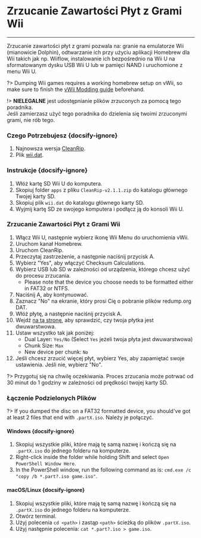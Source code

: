 # Zrzucanie Zawartości Płyt z Grami Wii
---
Zrzucanie zawartości płyt z grami pozwala na: granie na emulatorze Wii (mianowicie Dolphin), odtwarzanie ich przy użyciu aplikacji Homebrew dla Wii takich jak np. Wiiflow, instalowanie ich bezpośrednio na Wii U na sformatowanym dysku USB Wii U lub w pamięci NAND i uruchomione z menu Wii U.

?> Dumping Wii games requires a working homebrew setup on vWii, so make sure to finish the [vWii Modding guide](vwii/sd-preparation) beforehand.

!> **NIELEGALNE** jest udostępnianie plików zrzuconych za pomocą tego poradnika.  
Jeśli zamierzasz użyć tego poradnika do dzielenia się twoimi zrzuconymi grami, nie rób tego.

### Czego Potrzebujesz {docsify-ignore}

1. Najnowsza wersja [CleanRip](https://github.com/emukidid/cleanrip/releases/download/2.1.1/CleanRip-v2.1.1.zip).
1. Plik [wii.dat](https://github.com/emukidid/cleanrip/releases/download/2.1.1/wii.dat).

### Instrukcje {docsify-ignore}

1. Włóż kartę SD Wii U do komputera.
1. Skopiuj folder `apps` z pliku `CleanRip-v2.1.1.zip` do katalogu głównego Twojej karty SD.
1. Skopiuj plik `wii.dat` do katalogu głównego karty SD.
1. Wyjmij kartę SD ze swojego komputera i podłącz ją do konsoli Wii U.

### Zrzucanie Zawartości Płyt z Grami Wii

1. Włącz Wii U, następnie wybierz ikonę Wii Menu do uruchomienia vWii.
1. Uruchom kanał Homebrew.
1. Uruchom CleanRip.
1. Przeczytaj zastrzeżenie, a następnie naciśnij przycisk A.
1. Wybierz "Yes", aby włączyć Checksum Calculations.
1. Wybierz USB lub SD w zależności od urządzenia, którego chcesz użyć do procesu zrzucania.
    - Please note that the device you choose needs to be formatted either in FAT32 or NTFS.
1. Naciśnij A, aby kontynuować.
1. Zaznacz "No" na ekranie, który prosi Cię o pobranie plików redump.org DAT.
1. Włóż płytę, a następnie naciśnij przycisk A.
1. Wejdź [na tą stronę](https://wiki.dolphin-emu.org/index.php?title=Category:Dual_Layer_Disc_games), aby sprawdzić, czy twoja płytka jest dwuwarstwowa.
1. Ustaw wszystko tak jak poniżej:
    - Dual Layer: `Yes/No` (Select `Yes` jeżeli twoja płyta jest dwuwarstwowa)
    - Chunk Size: `Max`
    - New device per chunk: `No`
1. Jeśli chcesz zrzucić więcej płyt, wybierz Yes, aby zapamiętać swoje ustawienia. Jeśli nie, wybierz "No".

?> Przygotuj się na chwilę oczekiwania. Proces zrzucania może potrwać od 30 minut do 1 godziny w zależności od prędkości twojej karty SD.

### Łączenie Podzielonych Plików

?> If you dumped the disc on a FAT32 formatted device, you should've got at least 2 files that end with `.partX.iso`. Należy je połączyć.

#### Windows {docsify-ignore}

1. Skopiuj wszystkie pliki, które mają tę samą nazwę i kończą się na `.partX.iso` do jednego folderu na komputerze.
1. Right-click inside the folder while holding Shift and select `Open PowerShell Window Here`.
1. In the PowerShell window, run the following command as is: `cmd.exe /c "copy /b *.part?.iso game.iso"`.

#### macOS/Linux {docsify-ignore}

1. Skopiuj wszystkie pliki, które mają tę samą nazwę i kończą się na `.partX.iso` do jednego folderu na komputerze.
1. Otwórz terminal.
1. Użyj polecenia `cd <path>` i zastąp `<path>` ścieżką do plików `.partX.iso`.
1. Użyj następnie polecenia: `cat *.part?.iso > game.iso`.
